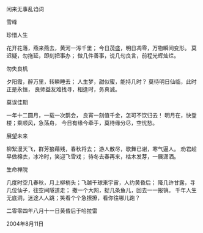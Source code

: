 闲来无事乱诌词

雪峰


珍惜人生

花开花落，燕来燕去，黄河一泻千里；
今日茂盛，明日凋零，万物瞬间变形。
莫迟疑，勿拖延，即刻把事办；
做几件善事，说几句良言，前程光辉灿烂。


勿失良机

夕阳霞，醉万里，转瞬睡去；
人生梦，甜似蜜，能持几时？
莫待明日仙临，此时正是永恒，
良师益友难找寻，相逢时，务真诚。


莫误佳期

一年十二圆月，一载一次鹊会，
良宵一刻值千金，怎可不饮归去！
明月在，快登楼；乘顺风，急荡舟，
今日有缘今牵手，莫待缘分尽，空忧愁。


展望未来

柳絮漫天飞，群芳狼藉残，春秋将去；
游人散尽，歌舞已谢，寒气逼人。
劝君趁早做棉衣，冰冷时，笑迎飞雪戏；
待冬去春再来，枯木发芽，一展潇洒。


生命禅院

几度时空几春秋，月上柳梢头；飞越千球来宇宙，人约黄昏后；
降几许甘露，寻几位仙子，往空间隧道走；
撒一个大网，捉几条鱼儿，回去一一报销。
千年人生无底洞，迷途人人跳；笑看个个急撩撩，看你往哪儿跑？

二零零四年八月十一日黄昏后于哈拉雷

2004年8月11日



